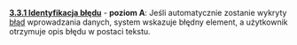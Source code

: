 [**3.3.1 Identyfikacja błędu**](https://wcag.lepszyweb.pl/#error-identification) - **poziom A**: Jeśli automatycznie zostanie wykryty <a href="#" data-toggle="tooltip" data-original-title="{{site.data.glossary.blad_wprowadzania_danych | strip_html | replace: '*', ''}}">błąd</a> wprowadzania danych, system wskazuje błędny element, a użytkownik otrzymuje opis błędu w postaci tekstu.
